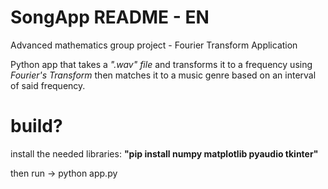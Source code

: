 # SongApp README - EN
 Advanced mathematics group project - Fourier Transform Application

 Python app that takes a *".wav" file* and transforms it to a frequency using *Fourier's Transform* then matches it to a music genre based on an interval of said frequency.

# build?

install the needed libraries:
**"pip install numpy matplotlib pyaudio tkinter"**

then run -> python app.py